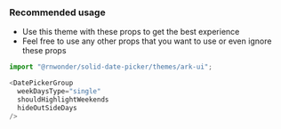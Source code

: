### Recommended usage
- Use this theme with these props to get the best experience
- Feel free to use any other props that you want to use or even ignore these props

```js
import "@rnwonder/solid-date-picker/themes/ark-ui";

<DatePickerGroup
  weekDaysType="single"
  shouldHighlightWeekends
  hideOutSideDays
/>
```


